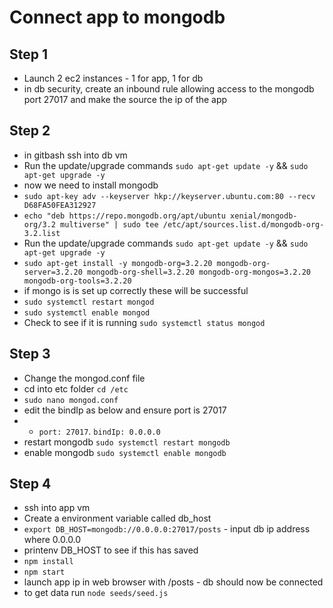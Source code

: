 # Connect app to mongodb

## Step 1
- Launch 2 ec2 instances - 1 for app, 1 for db
- in db security, create an inbound rule allowing access to the mongodb port 27017 and make the source the ip of the app

## Step 2
- in gitbash ssh into db vm
- Run the update/upgrade commands `sudo apt-get update -y` && `sudo apt-get upgrade -y`
- now we need to install mongodb
- `sudo apt-key adv --keyserver hkp://keyserver.ubuntu.com:80 --recv D68FA50FEA312927`
- `echo "deb https://repo.mongodb.org/apt/ubuntu xenial/mongodb-org/3.2 multiverse" | sudo tee /etc/apt/sources.list.d/mongodb-org-3.2.list`
- Run the update/upgrade commands `sudo apt-get update -y` && `sudo apt-get upgrade -y`
- `sudo apt-get install -y mongodb-org=3.2.20 mongodb-org-server=3.2.20 mongodb-org-shell=3.2.20 mongodb-org-mongos=3.2.20 mongodb-org-tools=3.2.20`
- if mongo is is set up correctly these will be successful
- `sudo systemctl restart mongod`
- `sudo systemctl enable mongod`
- Check to see if it is running `sudo systemctl status mongod`

## Step 3
- Change the mongod.conf file
- cd into etc folder `cd /etc`
- `sudo nano mongod.conf`
- edit the bindIp as below and ensure port is 27017 
- - `port: 27017`. `bindIp: 0.0.0.0`
- restart mongodb `sudo systemctl restart mongodb`
- enable mongodb `sudo systemctl enable mongodb`

## Step 4
- ssh into app vm
- Create a environment variable called db_host
- `export DB_HOST=mongodb://0.0.0.0:27017/posts` - input db ip address where 0.0.0.0
- printenv DB_HOST to see if this has saved
- `npm install`
- `npm start`
- launch app ip in web browser with /posts - db should now be connected
- to get data run `node seeds/seed.js`